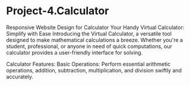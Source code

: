 # Project-4.Calculator
Responsive Website Design for Calculator
Your Handy Virtual Calculator: Simplify with Ease
Introducing the Virtual Calculator, a versatile tool designed to make mathematical calculations a breeze. Whether you're a student, professional, or anyone in need of quick computations, our calculator provides a user-friendly interface for solving.

Calculator Features:
Basic Operations: Perform essential arithmetic operations, addition, subtraction, multiplication, and division swiftly and accurately.


